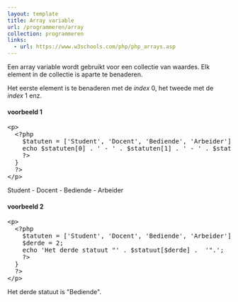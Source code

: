 ```yaml
---
layout: template
title: Array variable
url: /programmeren/array
collection: programmeren
links:
  - url: https://www.w3schools.com/php/php_arrays.asp
---
```

Een array variable wordt gebruikt voor een collectie van waardes. Elk element in de collectie is aparte te benaderen.

Het eerste element is te benaderen met de <em>index</em> 0, het tweede met de <em>index</em> 1 enz.

#### voorbeeld 1
<pre data-enlighter-theme="beyond" data-enlighter-language="php">
&lt;p&gt;
  &lt;?php 
    $tatuten = ['Student', 'Docent', 'Bediende', 'Arbeider'];
    echo $statuten[0] . ' - ' . $statuten[1] . ' - ' . $statuten[2] . ' - ' . $statuten[3];
    ?&gt;
  }
  ?&gt;
&lt;/p&gt;
</pre>

<div class="shadow result">
<p>Student - Docent - Bediende - Arbeider</p>
</div>

#### voorbeeld 2
<pre data-enlighter-theme="beyond" data-enlighter-language="php">
&lt;p&gt;
  &lt;?php 
    $tatuten = ['Student', 'Docent', 'Bediende', 'Arbeider'];
    $derde = 2;
    echo 'Het derde statuut "' . $statuut[$derde] .  '".';
    ?&gt;
  }
  ?&gt;
&lt;/p&gt;
</pre>

<div class="shadow result">
<p>Het derde statuut is "Bediende".</p>
</div>